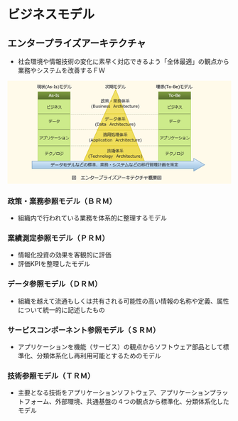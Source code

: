 # ビジネスモデル


## エンタープライズアーキテクチャ
- 社会環境や情報技術の変化に素早く対応できるよう「全体最適」の観点から業務やシステムを改善するＦＷ


![](https://github.com/MediumMountain/Study_Architect/blob/master/PICTURE/Strategy/EA.png)


### 政策・業務参照モデル（ＢＲＭ）
- 組織内で行われている業務を体系的に整理するモデル


### 業績測定参照モデル（ＰＲＭ）
- 情報化投資の効果を客観的に評価
- 評価KPIを整理したモデル

### データ参照モデル（ＤＲＭ）
- 組織を越えて流通もしくは共有される可能性の高い情報の名称や定義、属性について統一的に記述したもの

### サービスコンポーネント参照モデル（ＳＲＭ）
- アプリケーションを機能（サービス）の観点からソフトウェア部品として標準化、分類体系化し再利用可能とするためのモデル


### 技術参照モデル（ＴＲＭ）
- 主要となる技術をアプリケーションソフトウェア、アプリケーションプラットフォーム、外部環境、共通基盤の４つの観点から標準化、分類体系化したモデル

### 
### 